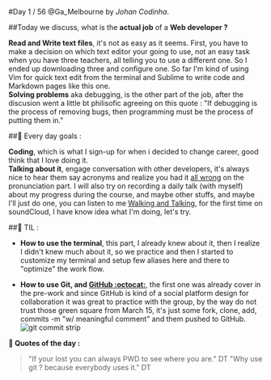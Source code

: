#Day 1 / 56
@Ga_Melbourne by *Johan Codinha*.  

##Today we discuss, what is the **actual job** of a **Web developer ?**  

**Read and Write text files**, it's not as easy as it seems. First, you have to make a decision on which text editor your going to use, not an easy task when you have three teachers, all telling you to use a different one. So I ended up downloading three and configure one. So far I'm kind of using Vim for quick text edit from the terminal and Sublime to write code and Markdown pages like this one.  
**Solving problems** aka debugging, is the other part of the job, after the discusion went a little bt philisofic agreeing on this quote : "If debugging is the process of removing bugs, then programming must be the process of putting them in."  

##:dart: Every day goals :  

**Coding**, which is what I sign-up for when i decided to change career, good think that I love doing it.  
**Talking about it**, engage conversation with other developers, it's always nice to hear them say acronyms and realize you had it [all wrong](https://twitter.com/JohanCodinha/status/710046478752989184) on the pronunciation part. I will also try on recording a daily talk (with myself) about my progress during the course, and maybe other stuffs, and maybe I'll just do one, you can listen to me [Walking and Talking](https://soundcloud.com/johan-c-819300950/sets/walks-and-talks), for the first time on soundCloud, I have know idea what I'm doing, let's try.

##:book: TIL :

- **How to use the terminal**, this part, I already knew about it, then I realize I didn't knew much about it, so we practice and then I started to customize my terminal and setup few aliases here and there to "optimize" the work flow.  

- **How to use Git, and [GitHub :octocat:](https://github.com/JohanCodinha)**, the first one was already cover in the pre-work and since GitHub is kind of a social platform design for collaboration it was great to practice with the group, by the way do not trust those green square from March 15, it's just some fork, clone, add, commits -m "w/ meaningful comment" and them pushed to GitHub.  
![git commit strip](http://imgs.xkcd.com/comics/git_commit.png)

**:shell: Quotes of the day :**
> "If your lost you can always PWD to see where you are." DT
> "Why use git ? because everybody uses it." DT
